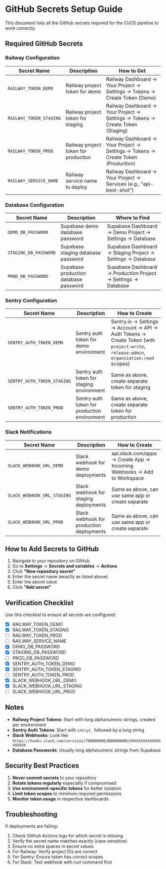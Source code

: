 # GitHub Secrets Setup Guide

This document lists all the GitHub secrets required for the CI/CD pipeline to work correctly.

## Required GitHub Secrets

### Railway Configuration

| Secret Name             | Description                          | How to Get                                                                       |
| ----------------------- | ------------------------------------ | -------------------------------------------------------------------------------- |
| `RAILWAY_TOKEN_DEMO`    | Railway project token for demo       | Railway Dashboard → Your Project → Settings → Tokens → Create Token (Demo)       |
| `RAILWAY_TOKEN_STAGING` | Railway project token for staging    | Railway Dashboard → Your Project → Settings → Tokens → Create Token (Staging)    |
| `RAILWAY_TOKEN_PROD`    | Railway project token for production | Railway Dashboard → Your Project → Settings → Tokens → Create Token (Production) |
| `RAILWAY_SERVICE_NAME`  | Railway service name to deploy       | Railway Dashboard → Your Project → Services (e.g., "api-best-shot")            |

### Database Configuration

| Secret Name           | Description                           | Where to Find                                                 |
| --------------------- | ------------------------------------- | ------------------------------------------------------------- |
| `DEMO_DB_PASSWORD`    | Supabase demo database password       | Supabase Dashboard → Demo Project → Settings → Database       |
| `STAGING_DB_PASSWORD` | Supabase staging database password    | Supabase Dashboard → Staging Project → Settings → Database    |
| `PROD_DB_PASSWORD`    | Supabase production database password | Supabase Dashboard → Production Project → Settings → Database |

### Sentry Configuration

| Secret Name                 | Description                                  | How to Create                                                                                                                         |
| --------------------------- | -------------------------------------------- | ------------------------------------------------------------------------------------------------------------------------------------- |
| `SENTRY_AUTH_TOKEN_DEMO`    | Sentry auth token for demo environment       | Sentry.io → Settings → Account → API → Auth Tokens → Create Token (with `project:write`, `release:admin`, `organization:read` scopes) |
| `SENTRY_AUTH_TOKEN_STAGING` | Sentry auth token for staging environment    | Same as above, create separate token for staging                                                                                      |
| `SENTRY_AUTH_TOKEN_PROD`    | Sentry auth token for production environment | Same as above, create separate token for production                                                                                   |

### Slack Notifications

| Secret Name                 | Description                              | How to Create                                                          |
| --------------------------- | ---------------------------------------- | ---------------------------------------------------------------------- |
| `SLACK_WEBHOOK_URL_DEMO`    | Slack webhook for demo deployments       | api.slack.com/apps → Create App → Incoming Webhooks → Add to Workspace |
| `SLACK_WEBHOOK_URL_STAGING` | Slack webhook for staging deployments    | Same as above, can use same app or create separate                     |
| `SLACK_WEBHOOK_URL_PROD`    | Slack webhook for production deployments | Same as above, can use same app or create separate                     |

## How to Add Secrets to GitHub

1. Navigate to your repository on GitHub
2. Go to **Settings** → **Secrets and variables** → **Actions**
3. Click **"New repository secret"**
4. Enter the secret name (exactly as listed above)
5. Enter the secret value
6. Click **"Add secret"**

## Verification Checklist

Use this checklist to ensure all secrets are configured:

- [x] RAILWAY_TOKEN_DEMO
- [x] RAILWAY_TOKEN_STAGING
- [ ] RAILWAY_TOKEN_PROD
- [ ] RAILWAY_SERVICE_NAME
- [x] DEMO_DB_PASSWORD
- [x] STAGING_DB_PASSWORD
- [ ] PROD_DB_PASSWORD
- [x] SENTRY_AUTH_TOKEN_DEMO
- [x] SENTRY_AUTH_TOKEN_STAGING
- [ ] SENTRY_AUTH_TOKEN_PROD
- [x] SLACK_WEBHOOK_URL_DEMO
- [x] SLACK_WEBHOOK_URL_STAGING
- [ ] SLACK_WEBHOOK_URL_PROD

## Notes

- **Railway Project Tokens**: Start with long alphanumeric strings, created per environment
- **Sentry Auth Tokens**: Start with `sntrys_` followed by a long string
- **Slack Webhooks**: Look like `https://hooks.slack.com/services/T00000000/B00000000/XXXXXXXXXXXXXXXXXXXX`
- **Database Passwords**: Usually long alphanumeric strings from Supabase

## Security Best Practices

1. **Never commit secrets** to your repository
2. **Rotate tokens regularly** especially if compromised
3. **Use environment-specific tokens** for better isolation
4. **Limit token scopes** to minimum required permissions
5. **Monitor token usage** in respective dashboards

## Troubleshooting

If deployments are failing:

1. Check GitHub Actions logs for which secret is missing
2. Verify the secret name matches exactly (case-sensitive)
3. Ensure no extra spaces in secret values
4. For Railway: Verify project IDs are correct
5. For Sentry: Ensure token has correct scopes
6. For Slack: Test webhook with curl command first
